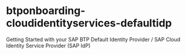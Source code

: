 # btponboarding-cloudidentityservices-defaultidp
Getting Started with your SAP BTP Default Identity Provider / SAP Cloud Identity Service Provider (SAP IdP)
